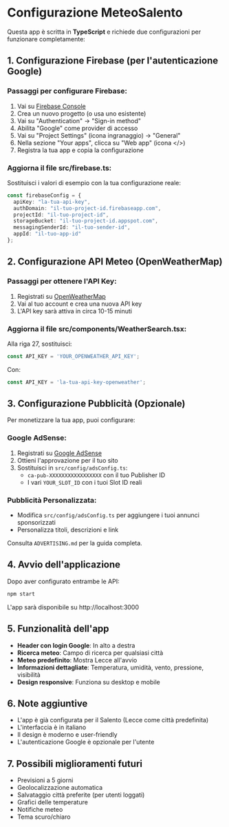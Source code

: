 # Configurazione MeteoSalento

Questa app è scritta in **TypeScript** e richiede due configurazioni per funzionare completamente:

## 1. Configurazione Firebase (per l'autenticazione Google)

### Passaggi per configurare Firebase:

1. Vai su [Firebase Console](https://console.firebase.google.com/)
2. Crea un nuovo progetto (o usa uno esistente)
3. Vai su "Authentication" → "Sign-in method"
4. Abilita "Google" come provider di accesso
5. Vai su "Project Settings" (icona ingranaggio) → "General"
6. Nella sezione "Your apps", clicca su "Web app" (icona </>) 
7. Registra la tua app e copia la configurazione

### Aggiorna il file src/firebase.ts:

Sostituisci i valori di esempio con la tua configurazione reale:

```typescript
const firebaseConfig = {
  apiKey: "la-tua-api-key",
  authDomain: "il-tuo-project-id.firebaseapp.com",
  projectId: "il-tuo-project-id",
  storageBucket: "il-tuo-project-id.appspot.com",
  messagingSenderId: "il-tuo-sender-id",
  appId: "il-tuo-app-id"
};
```

## 2. Configurazione API Meteo (OpenWeatherMap)

### Passaggi per ottenere l'API Key:

1. Registrati su [OpenWeatherMap](https://openweathermap.org/api)
2. Vai al tuo account e crea una nuova API key
3. L'API key sarà attiva in circa 10-15 minuti

### Aggiorna il file src/components/WeatherSearch.tsx:

Alla riga 27, sostituisci:
```typescript
const API_KEY = 'YOUR_OPENWEATHER_API_KEY';
```

Con:
```typescript
const API_KEY = 'la-tua-api-key-openweather';
```

## 3. Configurazione Pubblicità (Opzionale)

Per monetizzare la tua app, puoi configurare:

### Google AdSense:
1. Registrati su [Google AdSense](https://www.google.com/adsense/)
2. Ottieni l'approvazione per il tuo sito
3. Sostituisci in `src/config/adsConfig.ts`:
   - `ca-pub-XXXXXXXXXXXXXXXXX` con il tuo Publisher ID
   - I vari `YOUR_SLOT_ID` con i tuoi Slot ID reali

### Pubblicità Personalizzata:
- Modifica `src/config/adsConfig.ts` per aggiungere i tuoi annunci sponsorizzati
- Personalizza titoli, descrizioni e link

Consulta `ADVERTISING.md` per la guida completa.

## 4. Avvio dell'applicazione

Dopo aver configurato entrambe le API:

```bash
npm start
```

L'app sarà disponibile su http://localhost:3000

## 5. Funzionalità dell'app

- **Header con login Google**: In alto a destra
- **Ricerca meteo**: Campo di ricerca per qualsiasi città
- **Meteo predefinito**: Mostra Lecce all'avvio
- **Informazioni dettagliate**: Temperatura, umidità, vento, pressione, visibilità
- **Design responsive**: Funziona su desktop e mobile

## 6. Note aggiuntive

- L'app è già configurata per il Salento (Lecce come città predefinita)
- L'interfaccia è in italiano
- Il design è moderno e user-friendly
- L'autenticazione Google è opzionale per l'utente

## 7. Possibili miglioramenti futuri

- Previsioni a 5 giorni
- Geolocalizzazione automatica
- Salvataggio città preferite (per utenti loggati)
- Grafici delle temperature
- Notifiche meteo
- Tema scuro/chiaro
